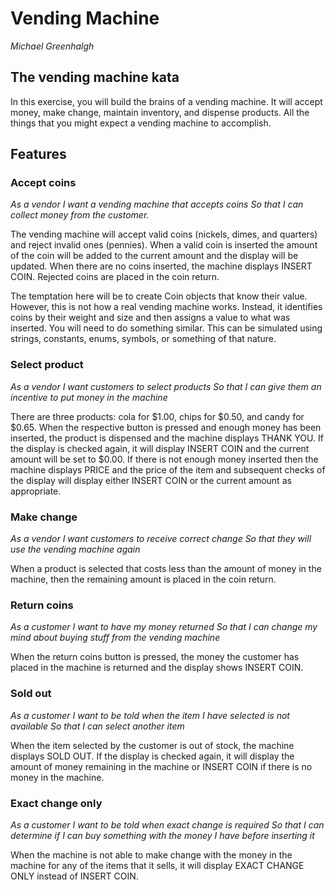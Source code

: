 

# Vending Machine
*Michael Greenhalgh*


## The vending machine kata

In this exercise, you will build the brains of a vending machine. It will accept money, make change, maintain inventory, and dispense products. All the things that you might expect a vending machine to accomplish.

## Features

### Accept coins
*As a vendor*
*I want a vending machine that accepts coins So that I can collect money from the customer.*

The vending machine will accept valid coins (nickels, dimes, and quarters) and reject invalid ones (pennies). When a valid coin is inserted the amount of the coin will be added to the current amount and the display will be updated. When there are no coins inserted, the machine displays INSERT COIN. Rejected coins are placed in the coin return.

The temptation here will be to create Coin objects that know their value. However, this is not how a real vending machine works. Instead, it identifies coins by their weight and size and then assigns a value to what was inserted. You will need to do something similar. This can be simulated using strings, constants, enums, symbols, or something of that nature.

### Select product
*As a vendor*
*I want customers to select products So that I can give them an incentive to put money in the machine*

There are three products: cola for $1.00, chips for $0.50, and candy for $0.65. When the respective button is pressed and enough money has been inserted, the product is dispensed and the machine displays THANK YOU. If the display is checked again, it will display INSERT COIN and the current amount will be set to $0.00. If there is not enough money inserted then the machine displays PRICE and the price of the item and subsequent checks of the display will display either INSERT COIN or the current amount as appropriate.

### Make change
*As a vendor*
*I want customers to receive correct change So that they will use the vending machine again*

When a product is selected that costs less than the amount of money in the machine, then the remaining amount is placed in the coin return.


### Return coins
*As a customer*
*I want to have my money returned So that I can change my mind about buying stuff from the vending machine*

When the return coins button is pressed, the money the customer has placed in the machine is returned and the display shows INSERT COIN.

### Sold out
*As a customer*
*I want to be told when the item I have selected is not available So that I can select another item*

When the item selected by the customer is out of stock, the machine displays SOLD OUT. If the display is checked again, it will display the amount of money remaining in the machine or INSERT COIN if there is no money in the machine.

### Exact change only
*As a customer*
*I want to be told when exact change is required So that I can determine if I can buy something with the money I have before inserting it*

When the machine is not able to make change with the money in the machine for any of the items that it sells, it will display EXACT CHANGE ONLY instead of INSERT COIN.
